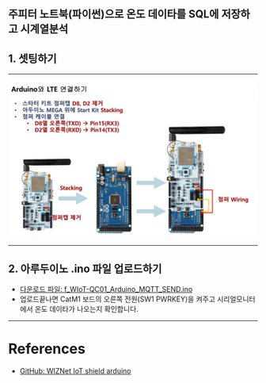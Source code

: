 ## 주피터 노트북(파이썬)으로 온도 데이타를 SQL에 저장하고 시계열분석

## 1. 셋팅하기

***

![image01](https://raw.githubusercontent.com/leehaesung/SQLite3_with_LTE_CatM1/master/01_Images/01_Setting.png)

***

## 2. 아루두이노 .ino 파일 업로드하기

- [다운로드 파일: f_WIoT-QC01_Arduino_MQTT_SEND.ino ](https://raw.githubusercontent.com/leehaesung/SQLite3_with_LTE_CatM1/master/02_Codes/f_WIoT-QC01_Arduino_MQTT_SEND.ino)
- 업로드끝나면 CatM1 보드의 오른쪽 전원(SW1 PWRKEY)을 켜주고 시리얼모니터에서 온도 데이타가 나오는지 확인합니다.

***
# References
- [GitHub: WIZNet IoT shield arduino](https://github.com/Wiznet/wiznet-iot-shield-arduino-kr)
